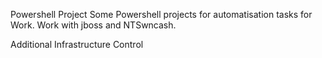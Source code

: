Powershell Project
Some Powershell projects for automatisation tasks for Work.
Work with jboss and NTSwncash.

Additional Infrastructure Control
